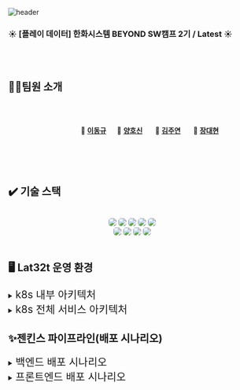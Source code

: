 ![header](https://capsule-render.vercel.app/api?type=Venom&color=ffe599&height=300&section=header&text=SSM&desc=📆Smart%20Schedule%20Manager&descSize=30&descAlign=50&descAlignY=70&fontSize=100&animation=fadeIn&fontColor=5f475f)

### :sunny: **[플레이 데이터] 한화시스템 BEYOND SW캠프 2기 / Latest** :sunny:

<br>

<br>



## 🤼‍♂️팀원 소개

<br><br>

&nbsp;　&nbsp;　&nbsp;　&nbsp;　&nbsp;　&nbsp;　&nbsp;　&nbsp;　 🐻 **[이동규](https://github.com/PTCman)**&nbsp;　 🦁 **[양호신](https://github.com/Hosae0905)** &nbsp;　 🐶 **[김주연](https://github.com/jyk147369)** &nbsp;　 🐯 **[장대현](https://github.com/poil4291)** &nbsp;
<br><br><br><br><br>


## ✔️ 기술 스택
<br>
<div align="center">
<img src="https://img.shields.io/badge/k8s-326CE5?style=for-the-badge&logo=#326CE5&logoColor=white" style="border-radius: 5px;">
<img src="https://img.shields.io/badge/docker-2496ED?style=for-the-badge&logo=docker&logoColor=white" style="border-radius: 5px;">
<img src="https://img.shields.io/badge/jenkins-D24939?style=for-the-badge&logo=jenkins&logoColor=white" style="border-radius: 5px;">
<img src="https://img.shields.io/badge/git-F05032?style=for-the-badge&logo=git&logoColor=white" style="border-radius: 5px;">
<img src="https://img.shields.io/badge/github-181717?style=for-the-badge&logo=github&logoColor=white" style="border-radius: 5px;"></br>
<img src="https://img.shields.io/badge/grafana-F46800?style=for-the-badge&logo=grafana&logoColor=white" style="border-radius: 5px;">
<img src="https://img.shields.io/badge/prometheus-E6522C?style=for-the-badge&logo=prometheus&logoColor=white" style="border-radius: 5px;">
<img src="https://img.shields.io/badge/slack-4A154B?style=for-the-badge&logo=slack&logoColor=white" style="border-radius: 5px;">
<img src="https://img.shields.io/badge/webhook-2088FF?style=for-the-badge&logo=webhook&logoColor=white" style="border-radius: 5px;">
</div>
<br>

## 🖥️ Lat32t 운영 환경

<details>
    <summary>
<span style="font-size:150%"> k8s 내부 아키텍처 </span></summary>

- Master Node :1대
- Worker Node: 4대
- Node간 Connection을 위해 Calico CNI를 설치
- Service 생성시 LoadBalance Type 사용을 위해 Metallb를 설치
- 모니터링 시스템으로 Prometheus와 Grafana 구축
- 같은 네트워크 대역폭을 사용하여 하나의 k8s 클러스터를 구성하기 위해 네트워크 장치로 브릿지를 사용
</br>
<p align="center">
<img width="80%" src="./img/k8s_system.png"></p>
</details>

<details>
    <summary>
<span style="font-size:150%"> k8s 전체 서비스 아키텍처 </span></summary>

- 사용자가 lat32t 서비스에 접속하면 로드밸런서를 통해 화면이 보여지고 nginx 웹 서버의 프록시 설정에 따라 백엔드 서버와 통신하게 된다.
- 사용자는 회원가입을 진행할 때 프로필 사진을 등록하게 되며 aws s3 스토리지에 저장되고 해당 이미지를 받아와서 확인할 수 있다.
- 백엔드 서버는 nginx 웹 서버의 프록시 설정에 따라서 프론트엔드에서 요청을 받아 처리하게 된다. 이때 백엔드 서버의 설정은 미리 정의된 컨피그 맵을 통해서 이뤄진다.
- 백엔드에서 DB와 통신을 할 경우 사전에 정의된 DB의 ClusterIP 서비스를 통해서 접근하게 되고 이때 DB 설정은 미리 정의된 컨피그맵을 통해서 이뤄진다.
- DB는 Pod로 생성하게 되는데 이때 발생하는 데이터 휘발성 문제를 해결하기 위해 PV와 PVC를 구성하여 데이터가 휘발되는 문제를 예방한다.
- 개발자는 개발을 진행하고 Pull Request를 작성하여 develop 브랜치에 merge가 이루어질 시 미리 지정된 젠킨스 서버로 Webhook을 진행하게 된다.
- 젠킨스 서버에서는 사전에 작성된 파이프라인을 통해 각 프로젝트를 Build 하면서 도커 허브에 이미지를 푸쉬하는 작업을 진행하게 된다.
- 젠킨스 파이프라인이 실행되는 동안 발생하는 성공 및 실패 이벤트는 slack 알림을 통해 개발자에게 알림이 전송된다.
<p align="center">
<img width="80%" src="./img/k8s.png">
</p>
</details>


## ✨젠킨스 파이프라인(배포 시나리오)
<details>
    <summary>
<span style="font-size:150%"> 백엔드 배포 시나리오 </span></summary>
<p align="center">
<img width="80%" src="img/jenkins-backend.png">

1. git merge
    - 각 브랜치에서 작업이 끝난 후 PR을 요청하여 develop 브랜치에 merge를 진행한다.
2. webhook
    - merge가 이뤄지면 14149 포트번호로 포트포워딩 되어 있는 젠킨스 서버로 Webhook이 이뤄진다.
3. Project Clean ~ Project Build
    - 최초 깃허브에서 프로젝트를 clone한 뒤 backend 프로젝트로 이동한다.
    - 먼저 Spring Boot 프로젝트를 clean하여 기존에 존재했던 target 폴더를 지운다.
    - 그 다음 Spring Boot 프로젝트를 compile 하여 target 폴더를 생성한다.
    - target 폴더가 생성되고 난 뒤 mvn test를 통해 테스트를 진행한다.
    - 테스트가 완료된 Spring Boot 프로젝트를 mvn package하여 배포할 수 있는 jar 파일을 생성한다.
4. Docker Build ~ Docker Push
    - Spring Boot 프로젝트에 포함되어 있는 도커 파일을 바탕으로 docker build를 하여 새로운 버전의 도커 이미지를 생성한다.
    - 생성된 도커 이미지를 docker push 명령어를 통해서 도커 허브에 이미지를 업로드한다.
5. Send Artifacts ~ Apply Deployment
    - 도커 허브에 이미지를 업로드하는 과정이 성공적으로 완료되면 k8s master 노드의 ssh 서버로 접속하여 기존의 Spring Boot 프로젝트에 있던
백엔드 메니페스트 파일을 옮긴다.
    - k8s master 노드로 옮겨진 백엔드 메니페스트 파일을 kubectl apply 명령어를 통해서 적용시킨다.
6. K8S Deployment Docker Image Update
    - 백엔드 메니페스트 파일이 적용되면 이전에 도커 허브로 올렸던 최신 버전의 도커 이미지를 바탕으로 새로운 Deployment를 생성하게 된다.
7. Send Slack Alert
    - 앞선 모든 과정에서 성공 및 실패할 시 slack 알림을 보낸다.
    - 성공과 실패 메시지에 포함되는 내용
      - 슬랙 채널 명
      - 슬렉 알림 색깔
      - 성공 및 실패 메시지
      - 어떤 파이프라인 stage에서 발생한 이벤트인지
      - 현재 작업의 이름, 빌드 번호, 빌드 url
</br>
</br>
</details>

<details>
    <summary>
<span style="font-size:150%"> 프론트엔드 배포 시나리오 </span></summary>
<p align="center">
<img width="80%" src="img/jenkins-front.png">

1. git merge
   - 각 브랜치에서 작업이 끝난 후 PR을 요청하여 develop 브랜치에 merge를 진행한다.
2. webhook
   - merge가 이뤄지면 14149 포트번호로 포트포워딩 되어 있는 젠킨스 서버로 Webhook이 이뤄진다.
3. Install Dependencies
    - frontend 폴더로 이동하여 package.json 파일을 바탕으로 npm install을 진행한다.
4. Project Test ~ Project Build
    - npm install 과정이 정상적으로 완료된 뒤 npm run test를 통해 미리 작성한 테스트 코드를 실행한다.
    - 테스트가 정상적으로 완료되면 npm run build를 통해 dist 폴더를 생성해준다. 
5. Docker Build ~ Docker Push
   - frontend 프로젝트에 포함되어 있는 도커 파일을 바탕으로 docker build를 하여 새로운 버전의 도커 이미지를 생성한다.
   - 생성된 도커 이미지를 docker push 명령어를 통해서 도커 허브에 이미지를 업로드한다.
6. Send Artifacts ~ Apply Deployment
   - 도커 허브에 이미지를 업로드하는 과정이 성공적으로 완료되면 k8s master 노드의 ssh 서버로 접속하여 기존의 프론트엔드 프로젝트에 있던
   백엔드 메니페스트 파일을 옮긴다.
   - k8s master 노드로 옮겨진 프론트엔드 메니페스트 파일을 kubectl apply 명령어를 통해서 적용시킨다.
7. K8S Deployment Docker Image Update
   - 프론트엔드 메니페스트 파일이 적용되면 이전에 도커 허브로 올렸던 최신 버전의 도커 이미지를 바탕으로 새로운 Deployment를 생성하게 된다.
8. Send Slack Alert
   - 앞선 모든 과정에서 성공 및 실패할 시 slack 알림을 보낸다.
   - 성공과 실패 메시지에 포함되는 내용
      - 슬랙 채널 명
      - 슬렉 알림 색깔
      - 성공 및 실패 메시지
      - 어떤 파이프라인 stage에서 발생한 이벤트인지
      - 현재 작업의 이름, 빌드 번호, 빌드 url
</details>